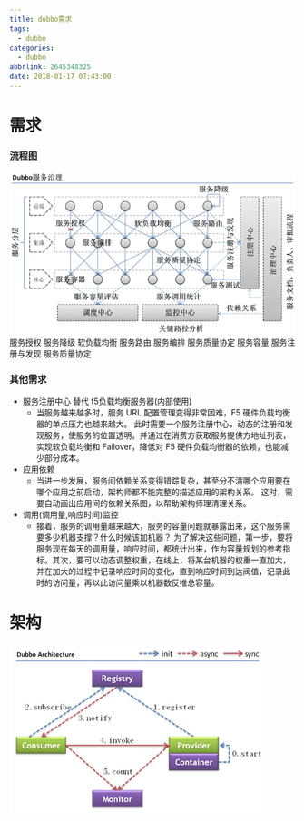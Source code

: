 ```yaml
---
title: dubbo需求
tags:
  - dubbo
categories:
  - dubbo
abbrlink: 2645348325
date: 2018-01-17 07:43:00
---
```

# 需求
### 流程图
![upload successful](/images/pasted-25.png)
服务授权
服务降级
软负载均衡
服务路由
服务编排
服务质量协定
服务容量
服务注册与发现
服务质量协定

### 其他需求
- 服务注册中心 替代 f5负载均衡服务器(内部使用)
	+ 当服务越来越多时，服务 URL 配置管理变得非常困难，F5 硬件负载均衡器的单点压力也越来越大。 此时需要一个服务注册中心，动态的注册和发现服务，使服务的位置透明。并通过在消费方获取服务提供方地址列表，实现软负载均衡和 Failover，降低对 F5 硬件负载均衡器的依赖，也能减少部分成本。
- 应用依赖
	+ 当进一步发展，服务间依赖关系变得错踪复杂，甚至分不清哪个应用要在哪个应用之前启动，架构师都不能完整的描述应用的架构关系。 这时，需要自动画出应用间的依赖关系图，以帮助架构师理清理关系。
- 调用(调用量,响应时间)监控
	+ 接着，服务的调用量越来越大，服务的容量问题就暴露出来，这个服务需要多少机器支撑？什么时候该加机器？ 为了解决这些问题，第一步，要将服务现在每天的调用量，响应时间，都统计出来，作为容量规划的参考指标。其次，要可以动态调整权重，在线上，将某台机器的权重一直加大，并在加大的过程中记录响应时间的变化，直到响应时间到达阀值，记录此时的访问量，再以此访问量乘以机器数反推总容量。
    
# 架构
![upload successful](/images/pasted-26.png)
